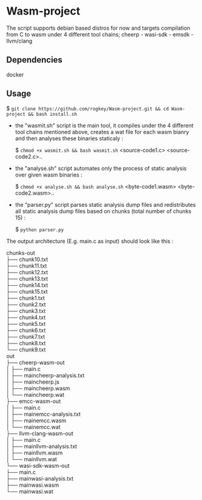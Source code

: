 # Wasm-project

The script supports debian based distros for now and targets compilation from C to wasm under 4 different tool chains; cheerp - wasi-sdk - emsdk - llvm/clang 

## Dependencies

docker

## Usage

$ `git clone https://github.com/rogkey/Wasm-project.git && cd Wasm-project && bash install.sh`   

- the "wasmit.sh" script is the main tool, it compiles under the 4 different tool chains mentioned above, creates a wat file for each wasm bianry and then analyses these binaries staticaly : 
    
    $ `chmod +x wasmit.sh && bash wasmit.sh` <source-code1.c> <source-code2.c>..

- the "analyse.sh" script automates only the process of static analysis over given wasm binaries :
    
    $ `chmod +x analyse.sh && bash analyse.sh` <byte-code1.wasm> <byte-code2.wasm>..

- the "parser.py" script parses static analysis dump files and redistributes all static analysis dump files based on chunks (total number of chunks 15) :

    $ `python parser.py`

The output architecture (E.g. main.c as input) should look like this :  

chunks-out  
├── chunk10.txt  
├── chunk11.txt  
├── chunk12.txt  
├── chunk13.txt  
├── chunk14.txt  
├── chunk15.txt  
├── chunk1.txt  
├── chunk2.txt  
├── chunk3.txt  
├── chunk4.txt  
├── chunk5.txt  
├── chunk6.txt  
├── chunk7.txt  
├── chunk8.txt  
└── chunk9.txt  
out  
├── cheerp-wasm-out  
│   ├── main.c  
│   ├── maincheerp-analysis.txt  
│   ├── maincheerp.js  
│   ├── maincheerp.wasm  
│   └── maincheerp.wat  
├── emcc-wasm-out  
│   ├── main.c  
│   ├── mainemcc-analysis.txt  
│   ├── mainemcc.wasm  
│   └── mainemcc.wat  
├── llvm-clang-wasm-out  
│   ├── main.c  
│   ├── mainllvm-analysis.txt  
│   ├── mainllvm.wasm  
│   └── mainllvm.wat  
└── wasi-sdk-wasm-out  
    ├── main.c  
    ├── mainwasi-analysis.txt  
    ├── mainwasi.wasm  
    └── mainwasi.wat  